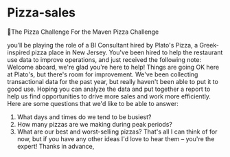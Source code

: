 # Pizza-sales
🍕The Pizza Challenge For the Maven Pizza Challenge

 you’ll be playing the role of a BI Consultant hired by Plato's Pizza, a
Greek-inspired pizza place in New Jersey. You've been hired to help the restaurant use data to improve
operations, and just received the following note:
Welcome aboard, we're glad you're here to help!
Things are going OK here at Plato's, but there's room for improvement. We've been collecting
transactional data for the past year, but really haven't been able to put it to good use. Hoping you can
analyze the data and put together a report to help us find opportunities to drive more sales and work more
efficiently.
Here are some questions that we'd like to be able to answer:
1. What days and times do we tend to be busiest?
2. How many pizzas are we making during peak periods?
3. What are our best and worst-selling pizzas?
That's all I can think of for now, but if you have any other ideas I'd love to hear them – you're the expert!
Thanks in advance,
